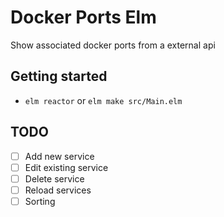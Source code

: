 # Docker Ports Elm

Show associated docker ports from a external api


## Getting started

- `elm reactor` or `elm make src/Main.elm`


## TODO
- [ ] Add new service
- [ ] Edit existing service
- [ ] Delete service
- [ ] Reload services
- [ ] Sorting
